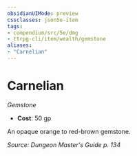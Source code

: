 ```yaml
---
obsidianUIMode: preview
cssclasses: json5e-item
tags:
- compendium/src/5e/dmg
- ttrpg-cli/item/wealth/gemstone
aliases: 
- "Carnelian"
---
```

# Carnelian
*Gemstone*  

- **Cost**: 50 gp

An opaque orange to red-brown gemstone.

*Source: Dungeon Master's Guide p. 134*